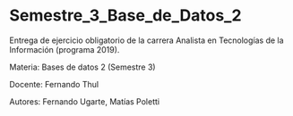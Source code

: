 # Semestre_3_Base_de_Datos_2
Entrega de ejercicio obligatorio de la carrera Analista en Tecnologías de la Información (programa 2019).

Materia: Bases de datos 2 (Semestre 3)

Docente: Fernando Thul

Autores: Fernando Ugarte, Matías Poletti
